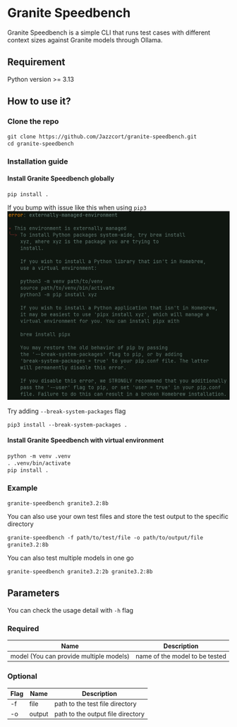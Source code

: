 # Granite Speedbench
Granite Speedbench is a simple CLI that runs test cases with different context sizes against Granite models through Ollama.
## Requirement
Python version >= 3.13
## How to use it?
### Clone the repo
```shell
git clone https://github.com/Jazzcort/granite-speedbench.git
cd granite-speedbench
```
### Installation guide
#### Install Granite Speedbench globally
```shell
pip install .
```
If you bump with issue like this when using `pip3`
![Issue picture](https://github.com/Jazzcort/granite-speedbench/blob/main/media/issue.png)

Try adding `--break-system-packages` flag

```shell
pip3 install --break-system-packages .
```
#### Install Granite Speedbench with virtual environment
```shell
python -m venv .venv
. .venv/bin/activate
pip install .
```
### Example
```shell
granite-speedbench granite3.2:8b
```
You can also use your own test files and store the test output to the specific directory
```shell
granite-speedbench -f path/to/test/file -o path/to/output/file granite3.2:8b
```
You can also test multiple models in one go
```shell
granite-speedbench granite3.2:2b granite3.2:8b
```

## Parameters
You can check the usage detail with `-h` flag
### Required
|  Name    | Description |
|----------|----------|
|  model (You can provide multiple models)    | name of the model to be tested  |
### Optional
| Flag | Name | Description |
|----------|----------|----------|
| -f    | file     | path to the test file directory     |
| -o    | output    | path to the output file directory  |

